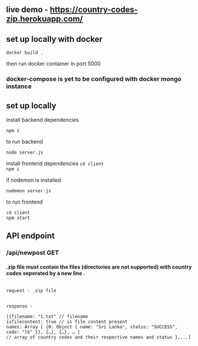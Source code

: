 ## live demo - https://country-codes-zip.herokuapp.com/

## set up locally with docker

`docker build .`
<br>

then run docker container in port 5000

### docker-compose is yet to be configured with docker mongo instance

## set up locally

install backend dependencies

`npm i`

to run backend

`node server.js`

install frontend dependencies
`cd client` <br>
`npm i`

if nodemon is installed

`nodemon server.js`

to run frontend

`cd client`
<br>
`npm start`

## API endpoint

### /api/newpost GET

#### .zip file must contain the files (directories are not supported) with country codes seperated by a new line .

```

request - .zip file


response -

[{filename: "1.txt" // filename
isfilecontent: true // is file content present
names: Array [ {0: Object { name: "Sri Lanka", status: "SUCCESS", code: "lk" }}, {…}, {…}, … ]
// array of country codes and their respective names and status },...]

```
